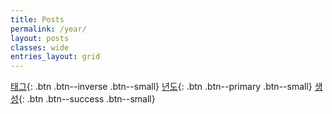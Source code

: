 ```yaml
---
title: Posts
permalink: /year/
layout: posts
classes: wide
entries_layout: grid
---
```


[태그](../tags){: .btn .btn--inverse .btn--small} [년도](../year){: .btn .btn--primary .btn--small} [생성](https://github.com/{{site.repository}}/new/main/_posts_){: .btn .btn--success .btn--small}
